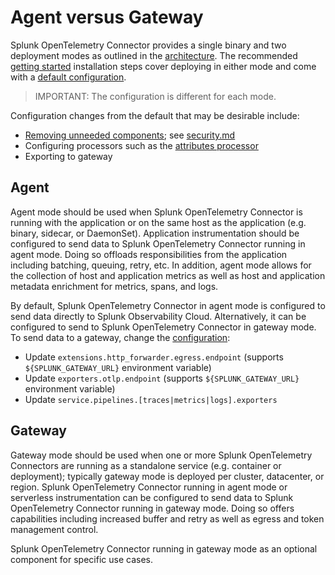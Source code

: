 # Agent versus Gateway

Splunk OpenTelemetry Connector provides a single binary and two deployment
modes as outlined in the [architecture](architecture.md). The recommended
[getting started](../#getting-started) installation steps cover deploying in
either mode and come with a [default
configuration](https://github.com/signalfx/splunk-otel-collector/tree/main/cmd/otelcol/config/collector).

> IMPORTANT: The configuration is different for each mode.

Configuration changes from the default that may be desirable include:

- [Removing unneeded
  components](https://github.com/signalfx/splunk-otel-collector/blob/main/cmd/otelcol/config/collector/agent_config.yaml#L123);
  see
  [security.md](https://github.com/signalfx/splunk-otel-collector/blob/main/docs/security.md)
- Configuring processors such as the [attributes
  processor](https://github.com/open-telemetry/opentelemetry-collector/tree/main/processor/attributesprocessor)
- Exporting to gateway

## Agent

Agent mode should be used when Splunk OpenTelemetry Connector is running with
the application or on the same host as the application (e.g. binary, sidecar,
or DaemonSet). Application instrumentation should be configured to send data to
Splunk OpenTelemetry Connector running in agent mode. Doing so offloads
responsibilities from the application including batching, queuing, retry, etc.
In addition, agent mode allows for the collection of host and application
metrics as well as host and application metadata enrichment for metrics, spans,
and logs.

By default, Splunk OpenTelemetry Connector in agent mode is configured to send data
directly to Splunk Observability Cloud. Alternatively, it can be configured to
send to Splunk OpenTelemetry Connector in gateway mode. To send data to a
gateway, change the
[configuration](https://github.com/signalfx/splunk-otel-collector/blob/main/cmd/otelcol/config/collector/agent_config.yaml):

- Update `extensions.http_forwarder.egress.endpoint` (supports `${SPLUNK_GATEWAY_URL}` environment variable)
- Update `exporters.otlp.endpoint` (supports `${SPLUNK_GATEWAY_URL}` environment variable)
- Update `service.pipelines.[traces|metrics|logs].exporters`

## Gateway

Gateway mode should be used when one or more Splunk OpenTelemetry Connectors
are running as a standalone service (e.g. container or deployment); typically
gateway mode is deployed per cluster, datacenter, or region. Splunk
OpenTelemetry Connector running in agent mode or serverless instrumentation can
be configured to send data to Splunk OpenTelemetry Connector running in gateway
mode. Doing so offers capabilities including increased buffer and retry as well
as egress and token management control.

Splunk OpenTelemetry Connector running in gateway mode as an optional component
for specific use cases.
